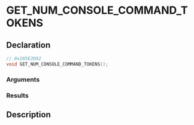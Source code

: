 # GET_NUM_CONSOLE_COMMAND_TOKENS

## Declaration
```cpp
// 0x205E2D92
void GET_NUM_CONSOLE_COMMAND_TOKENS();
```

### Arguments

### Results

## Description
